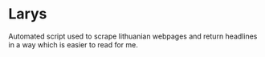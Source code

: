 # Larys
Automated script used to scrape lithuanian webpages and return headlines in a way which is easier to read for me.
